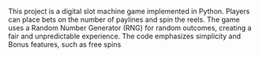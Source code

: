 This project is a digital slot machine game implemented in Python. Players can place bets on the number of paylines and spin the reels. The game uses a Random Number Generator (RNG) for random outcomes, creating a fair and unpredictable experience. 
The code emphasizes simplicity and  Bonus features, such as free spins
